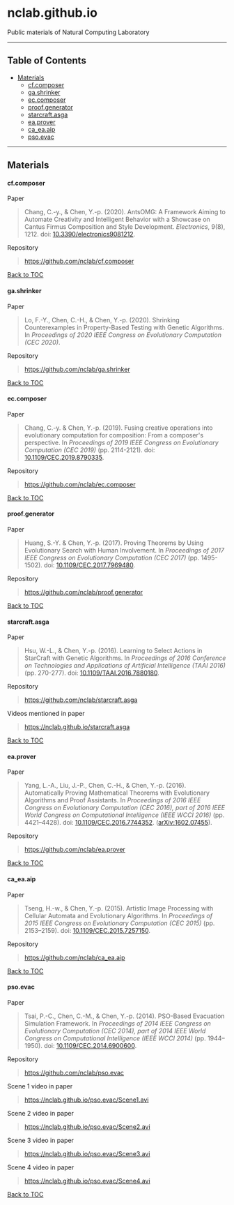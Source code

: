 nclab.github.io
===============

Public materials of Natural Computing Laboratory

----------

Table of Contents
-----------------

- [Materials](#materials)
    - [cf.composer](#cfcomposer)
    - [ga.shrinker](#gashrinker)
    - [ec.composer](#eccomposer)
    - [proof.generator](#proofgenerator)
    - [starcraft.asga](#starcraftasga)
    - [ea.prover](#eaprover)
    - [ca_ea.aip](#ca_eaaip)
    - [pso.evac](#psoevac)

----------

Materials
---------

#### cf.composer

Paper
> Chang, C.-y., & Chen, Y.-p. (2020). AntsOMG: A Framework Aiming to Automate Creativity and Intelligent Behavior with a Showcase on Cantus Firmus Composition and Style Development. <i>Electronics</i>, 9(8), 1212. doi: [10.3390/electronics9081212](http://dx.doi.org/10.3390/electronics9081212).

Repository
> https://github.com/nclab/cf.composer

[Back to TOC](#table-of-contents)

#### ga.shrinker

Paper
> Lo, F.-Y., Chen, C.-H., & Chen, Y.-p. (2020). Shrinking Counterexamples in Property-Based Testing with Genetic Algorithms. In <i>Proceedings of 2020 IEEE Congress on Evolutionary Computation (CEC 2020)</i>.

Repository
> https://github.com/nclab/ga.shrinker

[Back to TOC](#table-of-contents)

#### ec.composer

Paper
> Chang, C.-y. & Chen, Y.-p. (2019). Fusing creative operations into evolutionary computation for composition: From a composer's perspective. In <i>Proceedings of 2019 IEEE Congress on Evolutionary Computation (CEC 2019)</i> (pp. 2114-2121). doi: [10.1109/CEC.2019.8790335](http://dx.doi.org/10.1109/CEC.2019.8790335).

Repository
> https://github.com/nclab/ec.composer

[Back to TOC](#table-of-contents)

#### proof.generator

Paper
> Huang, S.-Y. & Chen, Y.-p. (2017). Proving Theorems by Using Evolutionary Search with Human Involvement. In <i>Proceedings of 2017 IEEE Congress on Evolutionary Computation (CEC 2017)</i> (pp. 1495-1502). doi: [10.1109/CEC.2017.7969480](http://dx.doi.org/10.1109/CEC.2017.7969480).

Repository
> https://github.com/nclab/proof.generator

[Back to TOC](#table-of-contents)

#### starcraft.asga

Paper
> Hsu, W.-L., & Chen, Y.-p. (2016). Learning to Select Actions in StarCraft with Genetic Algorithms. In <i>Proceedings of 2016 Conference on Technologies and Applications of Artificial Intelligence (TAAI 2016)</i> (pp. 270-277). doi: [10.1109/TAAI.2016.7880180](http://dx.doi.org/10.1109/TAAI.2016.7880180).

Repository
> https://github.com/nclab/starcraft.asga

Videos mentioned in paper
> https://nclab.github.io/starcraft.asga

[Back to TOC](#table-of-contents)

#### ea.prover

Paper
> Yang, L.-A., Liu, J.-P., Chen, C.-H., & Chen, Y.-p. (2016). Automatically Proving Mathematical Theorems with Evolutionary Algorithms and Proof Assistants. In <i>Proceedings of 2016 IEEE Congress on Evolutionary Computation (CEC 2016), part of 2016 IEEE World Congress on Computational Intelligence (IEEE WCCI 2016)</i> (pp. 4421–4428). doi: [10.1109/CEC.2016.7744352](http://dx.doi.org/10.1109/CEC.2016.7744352). ([arXiv:1602.07455](http://arxiv.org/abs/1602.07455)).

Repository
> https://github.com/nclab/ea.prover

[Back to TOC](#table-of-contents)

#### ca_ea.aip

Paper
> Tseng, H.-w., & Chen, Y.-p. (2015). Artistic Image Processing with Cellular Automata and Evolutionary Algorithms. In <i>Proceedings of 2015 IEEE Congress on Evolutionary Computation (CEC 2015)</i> (pp. 2153–2159). doi: [10.1109/CEC.2015.7257150](http://dx.doi.org/10.1109/CEC.2015.7257150).

Repository
> https://github.com/nclab/ca_ea.aip

[Back to TOC](#table-of-contents)

#### pso.evac

Paper
> Tsai, P.-C., Chen, C.-M., & Chen, Y.-p. (2014). PSO-Based Evacuation Simulation Framework. In <i>Proceedings of 2014 IEEE Congress on Evolutionary Computation (CEC 2014), part of 2014 IEEE World Congress on Computational Intelligence (IEEE WCCI 2014)</i> (pp. 1944–1950). doi: [10.1109/CEC.2014.6900600](http://dx.doi.org/10.1109/CEC.2014.6900600).

Repository
> https://github.com/nclab/pso.evac

Scene 1 video in paper
> https://nclab.github.io/pso.evac/Scene1.avi

Scene 2 video in paper
> https://nclab.github.io/pso.evac/Scene2.avi

Scene 3 video in paper
> https://nclab.github.io/pso.evac/Scene3.avi

Scene 4 video in paper
> https://nclab.github.io/pso.evac/Scene4.avi

[Back to TOC](#table-of-contents)
